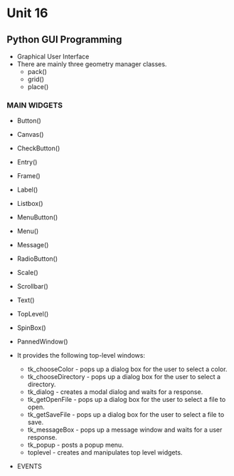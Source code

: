 # Unit 16

## Python GUI Programming

- Graphical User Interface
- There are mainly three geometry manager classes.
  - pack()
  - grid()
  - place()

### MAIN WIDGETS

- Button()
- Canvas()
- CheckButton()
- Entry()
- Frame()
- Label()
- Listbox()
- MenuButton()
- Menu()
- Message()
- RadioButton()
- Scale()
- Scrollbar()
- Text()
- TopLevel()
- SpinBox()
- PannedWindow()

- It provides the following top-level windows:

  - tk_chooseColor - pops up a dialog box for the user to select a color.
  - tk_chooseDirectory - pops up a dialog box for the user to select a directory.
  - tk_dialog - creates a modal dialog and waits for a response.
  - tk_getOpenFile - pops up a dialog box for the user to select a file to open.
  - tk_getSaveFile - pops up a dialog box for the user to select a file to save.
  - tk_messageBox - pops up a message window and waits for a user response.
  - tk_popup - posts a popup menu.
  - toplevel - creates and manipulates top level widgets.

- EVENTS

<!-- # NOTE : https://www.geeksforgeeks.org/python-gui-tkinter/
# https://tkdocs.com/tutorial/index.html
# https://wiki.python.org/moin/TkInter
# https://www.python-course.eu/tkinter_layout_management.php -->
